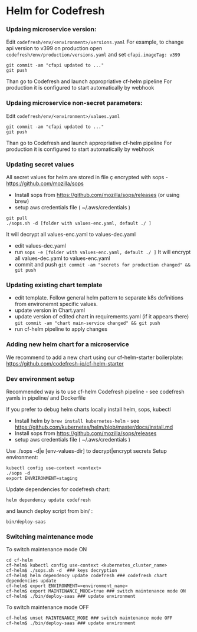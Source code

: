# Helm for Codefresh

### Updaing microservice version:
Edit `codefresh/env/<environment>/versions.yaml`
For example, to change api version to v399 on production open `codefresh/env/production/versions.yaml`
and set `cfapi.imageTag: v399`
```
git commit -am "cfapi updated to ..."
git push
```
Than go to Codefresh and launch appropriative cf-helm pipeline
For production it is configured to start automatically by webhook

### Updaing microservice non-secret parameters:
Edit `codefresh/env/<environment>/values.yaml`
```
git commit -am "cfapi updated to ..."
git push
```
Than go to Codefresh and launch appropriative cf-helm pipeline
For production it is configured to start automatically by webhook

### Updating secret values
All secret values for helm are stored in file ç encrypted with sops - https://github.com/mozilla/sops  

* Install sops from https://github.com/mozilla/sops/releases (or using brew)
* setup aws credentials file ( ~/.aws/credentials )
```
git pull
./sops.sh -d [folder with values-enc.yaml, default ./ ]
```
It will decrypt all values-enc.yaml to values-dec.yaml
* edit values-dec.yaml
* run `sops -e [folder with values-enc.yaml, default ./ ]`
  It will encrypt all values-dec.yaml to values-enc.yaml
* commit and push
  `git commit -am "secrets for production changed" && git push`

### Updating existing chart template
* edit template. Follow general helm pattern to separate k8s definitions from environemnt specific values. 
* update version in Chart.yaml
* update version of edited chart in requirements.yaml (if it appears there)
`git commit -am "chart main-service changed" && git push`
* run cf-helm pipeline to apply changes
  
### Adding new helm chart for a microservice
We recommend to add a new chart using our cf-helm-starter boilerplate: 
https://github.com/codefresh-io/cf-helm-starter  
  
### Dev environment setup
Recommended way is to use cf-helm Codefresh pipeline - see codefresh yamls in pipeline/ and Dockerfile

If you prefer to debug helm charts locally install helm, sops, kubectl 
* Install helm by `brew install kubernetes-helm` - see https://github.com/kubernetes/helm/blob/master/docs/install.md
* Install sops from https://github.com/mozilla/sops/releases
* setup aws credentials file ( ~/.aws/credentials )

Use ./sops -d|e [env-values-dir] to decrypt|encrypt secrets
Setup environment:
```
kubectl config use-context <context>
./sops -d
export ENVRIRONMENT=staging
```
Update dependencies for codefresh chart:
```
helm dependency update codefresh
```
and launch deploy script from bin/ :
```
bin/deploy-saas
```
### Switching maintenance mode
To switch maintenance mode ON
```
cd cf-helm
cf-helm$ kubectl config use-context <kubernetes_cluster_name>
cf-helm$ ./sops.sh -d  ### keys decryption 
cf-helm$ helm dependency update codefresh ### codefresh chart dependencies update
cf-helm$ export ENVIRONMENT=<environment_name> 
cf-helm$ export MAINTENANCE_MODE=true ### switch maintenance mode ON
cf-helm$ ./bin/deploy-saas ### update environment
```
To switch maintenance mode OFF
```
cf-helm$ unset MAINTENANCE_MODE ### switch maintenance mode OFF
cf-helm$ ./bin/deploy-saas ### update environment
```


